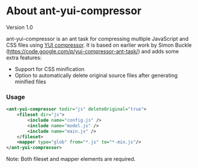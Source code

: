 About ant-yui-compressor
==================

Version 1.0

ant-yui-compressor is an ant task for compressing multiple JavaScript and CSS files using [YUI compressor](http://developer.yahoo.com/yui/compressor/). It is based on earlier work by Simon Buckle (https://code.google.com/p/yui-compressor-ant-task/) and adds some extra features:
* Support for CSS minification
* Option to automatically delete original source files after generating minified files

### Usage
```xml
<ant-yui-compressor todir="js" deleteOriginal="true">
	<fileset dir="js">
    	<include name="config.js" />
		<include name="model.js" />
		<include name="main.js" />
	</fileset>
	<mapper type="glob" from="*.js" to="*-min.js"/>
</ant-yui-compressor>
```
Note: Both fileset and mapper elements are required.